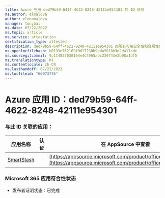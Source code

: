 ```yaml
---
title: Azure 应用 ded79b59-64ff-4622-8248-42111e954301 的 ID 信息
ms.author: elmalova
author: elenamalova
manager: tonybal
ms.date: 07/22/2022
ms.topic: article
ms.service: attestation
certification_type: attested
description: ded79b59-64ff-4622-8248-42111e954301 的所有可用安全性和合规性信息。
ms.openlocfilehash: b0193e762169f9d17280b9eda5018b3e2da17cde
ms.sourcegitcommit: 9c114837630164e4c4965abc220743e2b08a1df5
ms.translationtype: MT
ms.contentlocale: zh-CN
ms.lasthandoff: 07/22/2022
ms.locfileid: "66973776"
---
```

# <a name="azure-app-id-ded79b59-64ff-4622-8248-42111e954301"></a>Azure 应用 ID：ded79b59-64ff-4622-8248-42111e954301


### <a name="apps-associated-with-this-id"></a>与此 ID 关联的应用：
| **应用名称** | **认证** | **在 AppSource 中查看** |
|--------------|---------------|-----------------------|
| [SmartStash](../forward/WA200004223.md) |  | [https://appsource.microsoft.com/product/office/WA200004223](https://appsource.microsoft.com/product/office/WA200004223) |

### <a name="microsoft-365-app-compliance-status"></a>Microsoft 365 应用符合性状态
- 发布者证明状态：已完成
